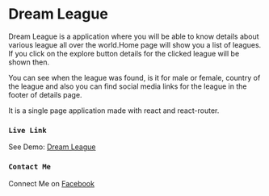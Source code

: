 # Dream League

Dream League is a application where you will be able to know details about various league all over the world.Home page will show you a list of leagues. If you click on the explore button details for the clicked league will be shown then.

You can see when the league was found, is it for male or female, country of the league and also you can find social media links for the league in the footer of details page.

It is a single page application made with react and react-router.

### `Live Link`

See Demo: [Dream League](https://dream-league-ovi.netlify.app)

### `Contact Me`

Connect Me on [Facebook](https://facebook.com/adhovi)
